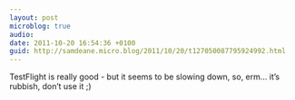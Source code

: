 ```yaml
---
layout: post
microblog: true
audio: 
date: 2011-10-20 16:54:36 +0100
guid: http://samdeane.micro.blog/2011/10/20/t127050087795924992.html
---
```

TestFlight is really good - but it seems to be slowing down, so, erm… it’s rubbish, don’t use it ;)
